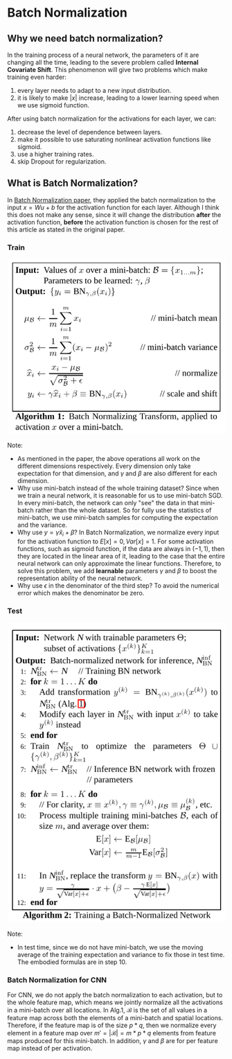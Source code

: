 # Batch Normalization

## Why we need batch normalization?

In the training process of a neural network, the parameters of it are changing all the time, leading to the severe problem called **Internal Covariate Shift**. This phenomenon will give two problems which make training even harder:

1. every layer needs to adapt to a new input distribution.
2. it is likely to make $|x|$ increase, leading to a lower learning speed when we use sigmoid function. 

After using batch normalization for the activations for each layer, we can:

1. decrease the level of dependence between layers.
2. make it possible to use saturating nonlinear activation functions like sigmoid.
3. use a higher training rates.
4. skip Dropout for regularization.

## What is Batch Normalization?

In [Batch Normalization paper](https://arxiv.org/pdf/1502.03167.pdf), they applied the batch normalization to the input $x = Wu+b$ for the activation function for each layer. Although I think this does not make any sense, since it will change the distribution **after** the activation function, **before** the activation function is chosen for the rest of this article as stated in the original paper. 

### Train

![Batch normalization in training time](./BN_train.png)  

Note:

* As mentioned in the paper, the above operations all work on the different dimensions respectively. Every dimension only take expectation for that dimension, and $\gamma$ and $\beta$ are also different for each dimension. 
* Why use mini-batch instead of the whole training dataset? Since when we train a neural network, it is reasonable for us to use mini-batch SGD. In every mini-batch, the network can only "see" the data in that mini-batch rather than the whole dataset. So for fully use the statistics of mini-batch, we use mini-batch samples for computing the expectation and the variance. 
* Why use $y = \gamma \hat{x}_{i} + \beta$? In Batch Normalization, we normalize every input for the activation function to $E[x] = 0, Var[x] = 1$. For some activation functions, such as sigmoid function, if the data are always in $(-1, 1)$, then they are located in the linear area of it, leading to the case that the entire neural network can only approximate the linear functions. Therefore, to solve this problem, we add **learnable** parameters $\gamma$ and $\beta$ to boost the representation ability of the neural network.
* Why use $\epsilon$ in the denominator of the third step? To avoid the numerical error which makes the denominator be zero. 

### Test

![Batch Normalization in test time](./BN_test.png)

Note:

* In test time, since we do not have mini-batch, we use the moving average of the training expectation and variance to fix those in test time. The embodied formulas are in step 10.  

### Batch Normalization for CNN

For CNN, we do not apply the batch normalization to each activation, but to the whole feature map, which means we jointly normalize all the activations in a mini-batch over all locations. In Alg.1, $\mathcal{B}$ is the set of all values in a feature map across both the elements of a mini-batch and spatial locations. Therefore, if the feature map is of the size $p*q$, then we normalize every element in a feature map over $m'=|\mathcal{B}|=m*p*q$ elements from feature maps produced for this mini-batch. In addition, $\gamma$ and $\beta$ are for per feature map instead of per activation.  
